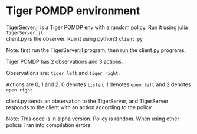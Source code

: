 # Tiger POMDP environment

TigerServer.jl is a Tiger POMDP env with a random policy. Run it using julia `TigerServer.jl`  
client.py is the observer. Run it using python3 `client.py`

Note: first run the TigerServer.jl program, then run the client.py programs.

Tiger POMDP has 2 observations and 3 actions. 

Observations are: `tiger_left` and `tiger_right`. 

Actions are 0, 1 and 2. 0 denotes `listen`, 1 denotes `open left` and 2 denotes `open right`

client.py sends an observation to the TigerServer, and TigerServer responds to the client with an action according to the policy.

Note: This code is in alpha version. Policy is random. When using other policis I ran into compilation errors.
